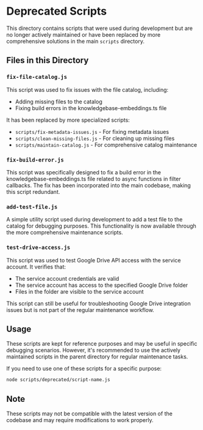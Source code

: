# Deprecated Scripts

This directory contains scripts that were used during development but are no longer actively maintained or have been replaced by more comprehensive solutions in the main `scripts` directory.

## Files in this Directory

### `fix-file-catalog.js`

This script was used to fix issues with the file catalog, including:
- Adding missing files to the catalog
- Fixing build errors in the knowledgebase-embeddings.ts file

It has been replaced by more specialized scripts:
- `scripts/fix-metadata-issues.js` - For fixing metadata issues
- `scripts/clean-missing-files.js` - For cleaning up missing files
- `scripts/maintain-catalog.js` - For comprehensive catalog maintenance

### `fix-build-error.js`

This script was specifically designed to fix a build error in the knowledgebase-embeddings.ts file related to async functions in filter callbacks. The fix has been incorporated into the main codebase, making this script redundant.

### `add-test-file.js`

A simple utility script used during development to add a test file to the catalog for debugging purposes. This functionality is now available through the more comprehensive maintenance scripts.

### `test-drive-access.js`

This script was used to test Google Drive API access with the service account. It verifies that:
- The service account credentials are valid
- The service account has access to the specified Google Drive folder
- Files in the folder are visible to the service account

This script can still be useful for troubleshooting Google Drive integration issues but is not part of the regular maintenance workflow.

## Usage

These scripts are kept for reference purposes and may be useful in specific debugging scenarios. However, it's recommended to use the actively maintained scripts in the parent directory for regular maintenance tasks.

If you need to use one of these scripts for a specific purpose:

```bash
node scripts/deprecated/script-name.js
```

## Note

These scripts may not be compatible with the latest version of the codebase and may require modifications to work properly. 